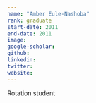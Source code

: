 ```yaml
---
name: "Amber Eule-Nashoba"
rank: graduate
start-date: 2011
end-date: 2011
image: 
google-scholar: 
github: 
linkedin: 
twitter: 
website: 
---
```


Rotation student